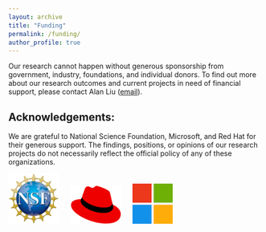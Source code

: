 ```yaml
---
layout: archive
title: "Funding"
permalink: /funding/
author_profile: true
---
```

Our research cannot happen without generous sponsorship from government, industry, foundations, and individual donors. To find out more about our research outcomes and current projects in need of financial support, please contact Alan Liu ([email](mailto:zaoxing@bu.edu)).

Acknowledgements:
------
We are grateful to National Science Foundation, Microsoft, and Red Hat for their generous support. The findings, positions, or opinions of our research projects do not necessarily reflect the official policy of any of these organizations.

<p float="left">
  <img src="/images/NSF.png" width="100" />
  &nbsp;&nbsp;&nbsp;&nbsp;
  <img src="/images/RedHat.png" width="100" /> 
  &nbsp;&nbsp;&nbsp;&nbsp;
  <img src="/images/ms.png" width="80" />
</p>



<!-- {% include base_path %}


{% for post in site.portfolio %}
  {% include archive-single.html %}
{% endfor %} -->

